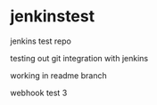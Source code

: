 # jenkinstest
jenkins test repo

testing out git integration with jenkins

working in readme branch

webhook test 3
